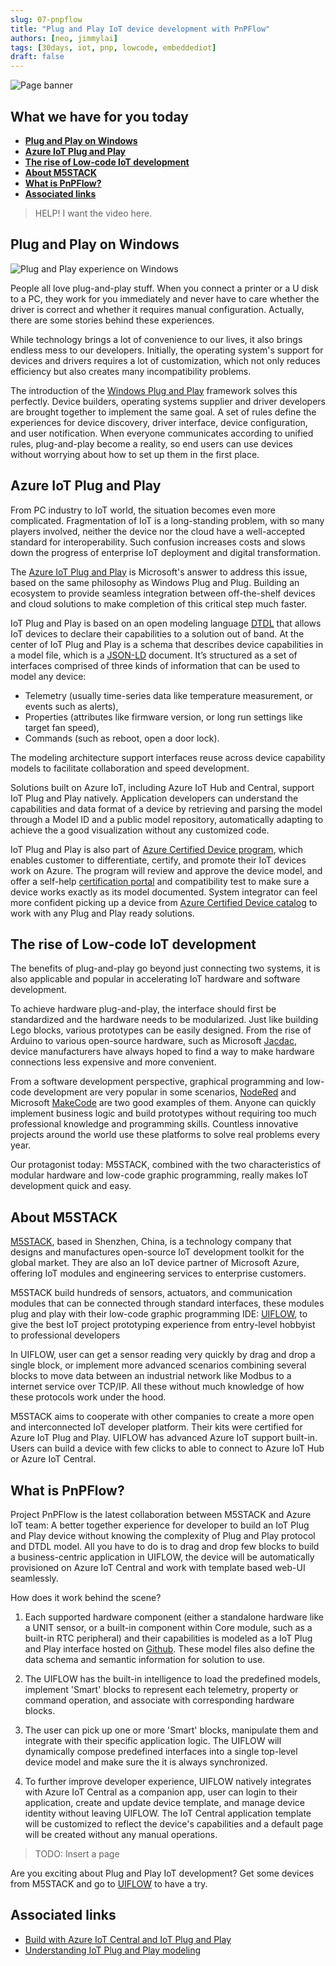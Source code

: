 ```yaml
---
slug: 07-pnpflow
title: "Plug and Play IoT device development with PnPFlow"
authors: [neo, jimmylai]
tags: [30days, iot, pnp, lowcode, embeddediot]
draft: false
---
```


<head>
  <meta name="twitter:url" content="https://julyot.dev/blog/07-pnpflow" />
  <meta name="twitter:title" content="Plug and Play IoT device development with PnPFlow" />
  <meta name="twitter:description" content="Plug and Play IoT device development with PnPFlow" />
  <meta name="twitter:image" content="https://julyot.dev/img/png/JulyOT-banner-1-nanoframework.png" />
  <meta name="twitter:card" content="summary_large_image" />
  <meta name="twitter:creator" content="@jimbobbennett" />
  <meta name="twitter:site" content="@AzureAdvocates" /> 
  <link rel="canonical" href="https://julyot.dev/blog/07-pnpflow" />
</head>

![Page banner](TODO)

## What we have for you today

* [**Plug and Play on Windows**](#plug-and-play-story-on-windows)
* [**Azure IoT Plug and Play**](#azure-iot-plug-and-play)
* [**The rise of Low-code IoT development**](#the-rise-of-low-code-iot-development)
* [**About M5STACK**](#about-m5stack)
* [**What is PnPFlow?**](#what-is-pnpflow)
* [**Associated links**](#associated-links)

> HELP! I want the video here.

## Plug and Play on Windows

![Plug and Play experience on Windows](https://www.wikihow.com/images/thumb/a/a8/Connect-a-Printer-to-Your-Computer-Step-14-Version-2.jpg/aid103232-v4-728px-Connect-a-Printer-to-Your-Computer-Step-14-Version-2.jpg.webp)

People all love plug-and-play stuff. When you connect a printer or a U disk to a PC, they work for you immediately and never have to care whether the driver is correct and whether it requires manual configuration. Actually, there are some stories behind these experiences.

While technology brings a lot of convenience to our lives, it also brings endless mess to our developers. Initially, the operating system's support for devices and drivers requires a lot of customization, which not only reduces efficiency but also creates many incompatibility problems.

The introduction of the [Windows Plug and Play](https://docs.microsoft.com/en-us/windows-hardware/drivers/kernel/introduction-to-plug-and-play) framework solves this perfectly. Device builders, operating systems supplier and driver developers are brought together to implement the same goal. A set of rules define the experiences for device discovery, driver interface, device configuration, and user notification. When everyone communicates according to unified rules, plug-and-play become a reality, so end users can use devices without worrying about how to set up them in the first place.

## Azure IoT Plug and Play

From PC industry to IoT world, the situation becomes even more complicated. Fragmentation of IoT is a long-standing problem, with so many players involved, neither the device nor the cloud have a well-accepted standard for interoperability. Such confusion increases costs and slows down the progress of enterprise IoT deployment and digital transformation.

The [Azure IoT Plug and Play](https://docs.microsoft.com/en-us/azure/iot-develop/overview-iot-plug-and-play) is Microsoft's answer to address this issue, based on the same philosophy as Windows Plug and Plug. Building an ecosystem to provide seamless integration between off-the-shelf devices and cloud solutions to make completion of this critical step much faster.

IoT Plug and Play is based on an open modeling language [DTDL](https://github.com/Azure/opendigitaltwins-dtdl/blob/master/DTDL/v2/dtdlv2.md) that allows IoT devices to declare their capabilities to a solution out of band. At the center of IoT Plug and Play is a schema that describes device capabilities in a model file, which is a [JSON-LD](https://json-ld.org/) document. It’s structured as a set of interfaces comprised of three kinds of information that can be used to model any device:

- Telemetry (usually time-series data like temperature measurement, or events such as alerts), 
- Properties (attributes like firmware version, or long run settings like target fan speed), 
- Commands (such as reboot, open a door lock).

The modeling architecture support interfaces reuse across device capability models to facilitate collaboration and speed development.

Solutions built on Azure IoT, including Azure IoT Hub and Central, support IoT Plug and Play natively. Application developers can understand the capabilities and data format of a device by retrieving and parsing the model through a Model ID and a public model repository, automatically adapting to achieve the a good visualization without any customized code.

IoT Plug and Play is also part of [Azure Certified Device program](https://www.microsoft.com/azure/partners/azure-certified-device), which enables customer to differentiate, certify, and promote their  IoT devices work on Azure. The program will review and approve the device model, and offer a self-help [certification portal](https://certify.azure.com/) and compatibility test to make sure a device works exactly as its model documented. System integrator can feel more confident picking up a device from [Azure Certified Device catalog](https://devicecatalog.azure.com/) to work with any Plug and Play ready solutions.

## The rise of Low-code IoT development

The benefits of plug-and-play go beyond just connecting two systems, it is also applicable and popular in accelerating IoT hardware and software development.

To achieve hardware plug-and-play, the interface should first be standardized and the hardware needs to be modularized. Just like building Lego blocks, various prototypes can be easily designed. From the rise of Arduino to various open-source hardware, such as Microsoft [Jacdac](https://microsoft.github.io/jacdac-docs/), device manufacturers have always hoped to find a way to make hardware connections less expensive and more convenient.

From a software development perspective, graphical programming and low-code development are very popular in some scenarios, [NodeRed](https://nodered.org/) and Microsoft [MakeCode](https://www.microsoft.com/en-us/makecode) are two good examples of them. Anyone can quickly implement business logic and build prototypes without requiring too much professional knowledge and programming skills. Countless innovative projects around the world use these platforms to solve real problems every year.

Our protagonist today: M5STACK, combined with the two characteristics of modular hardware and low-code graphic programming, really makes IoT development quick and easy.

## About M5STACK

[M5STACK](https://m5stack.com/), based in Shenzhen, China, is a technology company that designs and manufactures open-source IoT development toolkit for the global market. They are also an IoT device partner of Microsoft Azure, offering IoT modules and engineering services to enterprise customers.

M5STACK build hundreds of sensors, actuators, and communication modules that can be connected through standard interfaces, these modules plug and play with their low-code graphic programming IDE: [UIFLOW](https://flow.m5stack.com), to give the best IoT project prototyping experience from entry-level hobbyist to professional developers

In UIFLOW, user can get a sensor reading very quickly by drag and drop a single block, or implement more advanced scenarios combining several blocks to move data between an industrial network like Modbus to a internet service over TCP/IP. All these without much knowledge of how these protocols work under the hood.

M5STACK aims to cooperate with other companies to create a more open and interconnected IoT developer platform. Their kits were certified for Azure IoT Plug and Play. UIFLOW has advanced Azure IoT support built-in. Users can build a device with few clicks to able to connect to Azure IoT Hub or Azure IoT Central.

## What is PnPFlow?

Project PnPFlow is the latest collaboration between M5STACK and Azure IoT team: A better together experience for developer to build an IoT Plug and Play device without knowing the complexity of Plug and Play protocol and DTDL model. All you have to do is to drag and drop few blocks to build a business-centric application in UIFLOW, the device will be automatically provisioned on Azure IoT Central and work with template based web-UI seamlessly.

How does it work behind the scene?

1. Each supported hardware component (either a standalone hardware like a UNIT sensor, or a built-in component within Core module, such as a built-in RTC peripheral) and their capabilities is modeled as a IoT Plug and Play interface hosted on [Github](https://github.com/m5stack/M5-iot-plugandplay-models). These model files also define the data schema and semantic information for solution to use. 

2. The UIFLOW has the built-in intelligence to load the predefined models, implement 'Smart' blocks to represent each telemetry, property or command operation, and associate with corresponding hardware blocks.

3. The user can pick up one or more 'Smart' blocks, manipulate them and integrate with their specific application logic. The UIFLOW will dynamically compose predefined interfaces into a single top-level device model and make sure the it is always synchronized.

4. To further improve developer experience, UIFLOW natively integrates with Azure IoT Central as a companion app, user can login to their application, create and update device template, and manage device identity without leaving UIFLOW. The IoT Central application template will be customized to reflect the device's capabilities and a default page will be created without any manual operations.

> TODO: Insert a page

Are you exciting about Plug and Play IoT development? Get some devices from M5STACK and go to [UIFLOW](https://flow.m5stack.com) to have a try.

## Associated links

* [Build with Azure IoT Central and IoT Plug and Play](https://azure.microsoft.com/en-us/blog/build-with-azure-iot-central-and-iot-plug-and-play/)
* [Understanding IoT Plug and Play modeling](https://docs.microsoft.com/en-us/azure/iot-develop/concepts-modeling-guide)